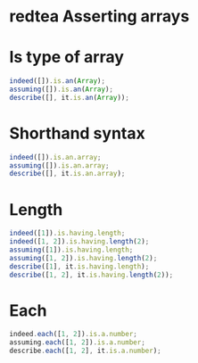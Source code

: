 redtea Asserting arrays
===

# Is type of array

```javascript
indeed([]).is.an(Array);
assuming([]).is.an(Array);
describe([], it.is.an(Array));
```

# Shorthand syntax

```javascript
indeed([]).is.an.array;
assuming([]).is.an.array;
describe([], it.is.an.array);
```

# Length

```javascript
indeed([1]).is.having.length;
indeed([1, 2]).is.having.length(2);
assuming([1]).is.having.length;
assuming([1, 2]).is.having.length(2);
describe([1], it.is.having.length);
describe([1, 2], it.is.having.length(2));
```

# Each

```javascript
indeed.each([1, 2]).is.a.number;
assuming.each([1, 2]).is.a.number;
describe.each([1, 2], it.is.a.number);
```
